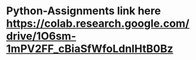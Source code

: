 # Python-Assignments link here https://colab.research.google.com/drive/1O6sm-1mPV2FF_cBiaSfWfoLdnlHtB0Bz
